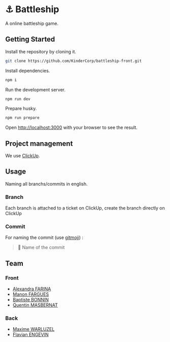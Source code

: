 # ⚓ Battleship

A online battleship game.

## Getting Started

Install the repository by cloning it.

```sh
git clone https://github.com/KinderCorp/battleship-front.git
```

Install dependencies.

```bash
npm i
```

Run the development server.

```bash
npm run dev
```

Prepare husky.

```bash
npm run prepare
```

Open [http://localhost:3000](http://localhost:3000) with your browser to see the result.

## Project management

We use [ClickUp](https://app.clickup.com/42620567/v/l/7-42620567-1).

## Usage

Naming all branchs/commits in english.

### Branch

Each branch is attached to a ticket on ClickUp, create the branch directly on ClickUp

### Commit

For naming the commit (use [gitmoji](https://gitmoji.dev/)) :

> 🎉 Name of the commit

## Team

### Front

- [Alexandra FARINA](https://github.com/DrakenLine)
- [Manon FARGUES](https://github.com/ManonFargues)
- [Baptiste BONNIN](https://github.com/exender)
- [Quentin MASBERNAT](https://github.com/MASBERNATQ)

### Back

- [Maxime WARLUZEL](https://github.com/MaximeWrlz)
- [Flavian ENGEVIN](https://github.com/FlavianEng)
